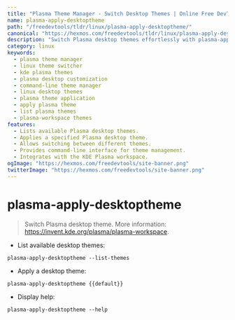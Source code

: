 ```yaml
---
title: "Plasma Theme Manager - Switch Desktop Themes | Online Free DevTools by Hexmos"
name: plasma-apply-desktoptheme
path: "/freedevtools/tldr/linux/plasma-apply-desktoptheme/"
canonical: "https://hexmos.com/freedevtools/tldr/linux/plasma-apply-desktoptheme/"
description: "Switch Plasma desktop themes effortlessly with plasma-apply-desktoptheme.  Manage and apply themes using the command line. Free online tool, no registration required."
category: linux
keywords:
  - plasma theme manager
  - linux theme switcher
  - kde plasma themes
  - plasma desktop customization
  - command-line theme manager
  - linux desktop themes
  - plasma theme application
  - apply plasma theme
  - list plasma themes
  - plasma-workspace themes
features:
  - Lists available Plasma desktop themes.
  - Applies a specified Plasma desktop theme.
  - Allows switching between different themes.
  - Provides command-line interface for theme management.
  - Integrates with the KDE Plasma workspace.
ogImage: "https://hexmos.com/freedevtools/site-banner.png"
twitterImage: "https://hexmos.com/freedevtools/site-banner.png"
---
```


# plasma-apply-desktoptheme

> Switch Plasma desktop theme.
> More information: <https://invent.kde.org/plasma/plasma-workspace>.

- List available desktop themes:

`plasma-apply-desktoptheme --list-themes`

- Apply a desktop theme:

`plasma-apply-desktoptheme {{default}}`

- Display help:

`plasma-apply-desktoptheme --help`
